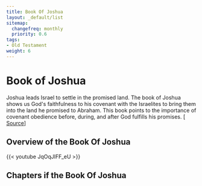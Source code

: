 ```yaml
---
title: Book Of Joshua
layout: _default/list
sitemap:
  changefreq: monthly
  priority: 0.6
tags:
- Old Testament
weight: 6
---
```

# Book of Joshua

Joshua leads Israel to settle in the promised land. The book of Joshua shows us God's faithfulness to his covenant with the Israelites to bring them into the land he promised to Abraham. This book points to the importance of covenant obedience before, during, and after God fulfills his promises. [ [Source](https://bibleproject.com/blog/judgement-cruelty-conquering-promised-land/)]

## Overview of the Book Of Joshua
{{< youtube JqOqJlFF_eU >}}

## Chapters if the Book Of Joshua
